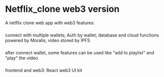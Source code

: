 # Netflix_clone web3 version

A netflix clone web app with web3 features:

###
connect with multiple wallets;
Auth by wallet;
database and cloud functions powered by Moralis;
video stored by IPFS

###
after connect wallet, some features can be used like "add to playlist" and "play" the video

###
frontend and web3:
React
web3 UI kit


